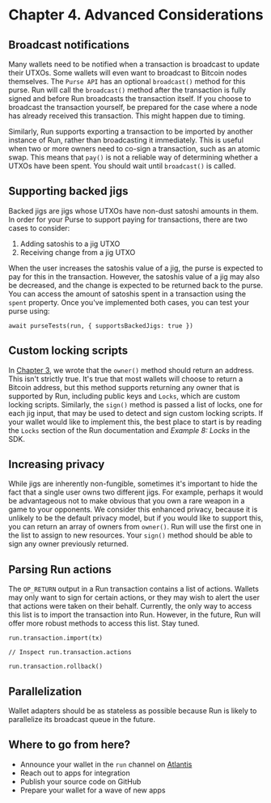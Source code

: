 # Chapter 4. Advanced Considerations

## Broadcast notifications

Many wallets need to be notified when a transaction is broadcast to update their UTXOs. Some wallets will even want to broadcast to Bitcoin nodes themselves. The `Purse API` has an optional `broadcast()` method for this purse. Run will call the `broadcast()` method after the transaction is fully signed and before Run broadcasts the transaction itself. If you choose to broadcast the transaction yourself, be prepared for the case where a node has already received this transaction. This might happen due to timing.

Similarly, Run supports exporting a transaction to be imported by another instance of Run, rather than broadcasting it immediately. This is useful when two or more owners need to co-sign a transaction, such as an atomic swap. This means that `pay()` is not a reliable way of determining whether a UTXOs have been spent. You should wait until `broadcast()` is called.

## Supporting backed jigs

Backed jigs are jigs whose UTXOs have non-dust satoshi amounts in them. In order for your Purse to support paying for transactions, there are two cases to consider:

1. Adding satoshis to a jig UTXO
2. Receiving change from a jig UTXO

When the user increases the satoshis value of a jig, the purse is expected to pay for this in the transaction. However, the satoshis value of a jig may also be decreased, and the change is expected to be returned back to the purse. You can access the amount of satoshis spent in a transaction using the `spent` property. Once you've implemented both cases, you can test your purse using:

    await purseTests(run, { supportsBackedJigs: true })

## Custom locking scripts

In [Chapter 3](03-owner.md), we wrote that the `owner()` method should return an address. This isn't strictly true. It's true that most wallets will choose to return a Bitcoin address, but this method supports returning any owner that is supported by Run, including public keys and `Locks`, which are custom locking scripts. Similarly, the `sign()` method is passed a list of locks, one for each jig input, that may be used to detect and sign custom locking scripts. If your wallet would like to implement this, the best place to start is by reading the `Locks` section of the Run documentation and *Example 8: Locks* in the SDK.

## Increasing privacy

While jigs are inherently non-fungible, sometimes it's important to hide the fact that a single user owns two different jigs. For example, perhaps it would be advantageous not to make obvious that you own a rare weapon in a game to your opponents. We consider this enhanced privacy, because it is unlikely to be the default privacy model, but if you would like to support this, you can return an array of owners from `owner()`. Run will use the first one in the list to assign to new resources. Your `sign()` method should be able to sign any owner previously returned.

## Parsing Run actions

The `OP_RETURN` output in a Run transaction contains a list of actions. Wallets may only want to sign for certain actions, or they may wish to alert the user that actions were taken on their behalf. Currently, the only way to access this list is to import the transaction into Run. However, in the future, Run will offer more robust methods to access this list. Stay tuned.

```
run.transaction.import(tx)

// Inspect run.transaction.actions

run.transaction.rollback()
```

## Parallelization

Wallet adapters should be as stateless as possible because Run is likely to parallelize its broadcast queue in the future.

## Where to go from here?

* Announce your wallet in the `run` channel on [Atlantis](https://atlantis.planaria.network/)
* Reach out to apps for integration
* Publish your source code on GitHub
* Prepare your wallet for a wave of new apps
